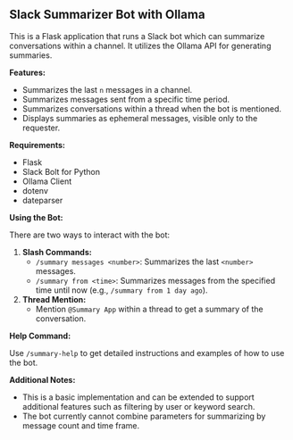 ## Slack Summarizer Bot with Ollama 

This is a Flask application that runs a Slack bot which can summarize conversations within a channel. It utilizes the Ollama API for generating summaries.

**Features:**

* Summarizes the last `n` messages in a channel.
* Summarizes messages sent from a specific time period.
* Summarizes conversations within a thread when the bot is mentioned.
* Displays summaries as ephemeral messages, visible only to the requester.

**Requirements:**

* Flask
* Slack Bolt for Python
* Ollama Client
* dotenv
* dateparser

**Using the Bot:**

There are two ways to interact with the bot:

1. **Slash Commands:**
    * `/summary messages <number>`: Summarizes the last `<number>` messages.
    * `/summary from <time>`: Summarizes messages from the specified time until now (e.g., `/summary from 1 day ago`).
2. **Thread Mention:**
    * Mention `@Summary App` within a thread to get a summary of the conversation.

**Help Command:**

Use `/summary-help` to get detailed instructions and examples of how to use the bot.

**Additional Notes:**

* This is a basic implementation and can be extended to support additional features such as filtering by user or keyword search.
* The bot currently cannot combine parameters for summarizing by message count and time frame.
